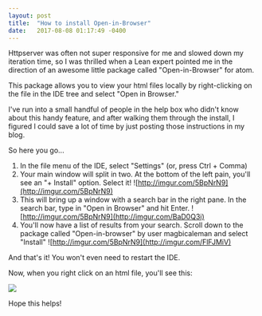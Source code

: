 ```yaml
---
layout: post
title:  "How to install Open-in-Browser"
date:   2017-08-08 01:17:49 -0400
---
```



Httpserver was often not super responsive for me and slowed down my iteration time, so I was thrilled when a Lean expert pointed me in the direction of an awesome little package called "Open-in-Browser" for atom.

This package allows you to view your html files locally by right-clicking on the file in the IDE tree and select "Open in Browser."

I've run into a small handful of people in the help box who didn't know about this handy feature, and after walking them through the install, I figured I could save a lot of time by just posting those instructions in my blog. 

So here you go...

1.  In the file menu of the IDE, select "Settings" (or, press Ctrl + Comma)
2.  Your main window will split in two.   At the bottom of the left pain, you'll see an "+ Install" option.  Select it!
![http://imgur.com/5BpNrN9](http://imgur.com/5BpNrN9)
3. This will bring up a window with a search bar in the right pane.  In the search bar, type in "Open in Browser" and hit Enter.
![http://imgur.com/5BpNrN9](http://imgur.com/BaD0Q3i)
4. You'll now have a list of results from your search.  Scroll down to the package called "Open-in-browser" by user magbicaleman and select "Install"
![http://imgur.com/5BpNrN9](http://imgur.com/FlFJMiV)


And that's it!  You won't even need to restart the IDE.

Now, when you right click on an html file, you'll see this:

![](http://imgur.com/M8NJl9x)

Hope this helps!


